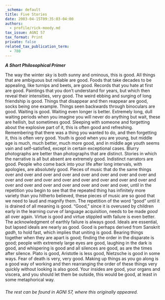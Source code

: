 ```yaml
---
_schema: default
title: Five Stories
date: 2003-04-15T09:35:03-04:00
authors:
  - profile/rick-moody.md
tax_issue: AGNI 57
tax_format: Print
private: false
related_tax_publication_term:
  - 780
---
```

***A Short Philosophical Primer***

The way the winter sky is both sunny and ominous, this is good. All things that are ambiguous but reliable are good. Foods that take decades to be appealing, like turnips and beets, are good. Records that you hate at first are good. Paintings that you don’t understand for years, but which then reveal their intensities, very good. The weird ebbing and surging of long friendship is good. Things that disappear and then reappear are good, socks being one example. Things seen backwards through binoculars are good. Waiting is good. Waiting even longer is better. Extremely long, dull waiting periods when you imagine you will never do anything but wait, these are hellish, but sometimes good. Sleeping with someone and forgetting about the explosive part of it, this is often good and refreshing. Remembering that there was a thing you wanted to do, and then forgetting it, this is often very good. Youth is good when you are young, but middle age is much, much better, much more good, and in middle age youth seems vain and self-satisfied, except in certain exceptional cases. Blurry photographs are better than photographs that are distinct. Stories in which the narrative is all but absent are extremely good. Indistinct narrators are good. People who come back into your life after long intervals, with apologies, are absolutely good. Pieces of music that do the same things over and over and over and over and over and over and over and over and over and over and over and over and over and over and over and over and over and over and over and over and over and over and over, until in the repetition you begin to see that the repeated thing has infinitely more variety than you hitherto believed, these pieces of music are so good that we need to laud and magnify them. The repetition of the word “good” until it is drained of all meaning is good. “Good,” since it is overused by children early in the learning curve of language acquisition, needs to be made *good* all over again. Virtue is good and virtue stippled with failure is even better. The acknowledgment of earthly failure is always good. Ideals are essential, but lapsed ideals are nearly as good. Good is perhaps derived from Sanskrit *gadh*, to hold fast, which implies that uniting is good. Bearing things together when they are apart is good; finding the order in the disparate is good; people with extremely large eyes are good, laughing in the dark is good, and whispering is good and all silences are good, as are the times after silence. Plato is good, Aristotle is less good, Nietzsche is good in some ways. Fear of death is very, very good. Making up things as you go along is a good way of working and then rearranging the order of these things very quickly without looking is also good. Your insides are good, your organs and viscera, and you should let them be outside, this would be good, at least in some metaphorical way.

#####

*The rest can be found in AGNI 57, where this originally appeared.*